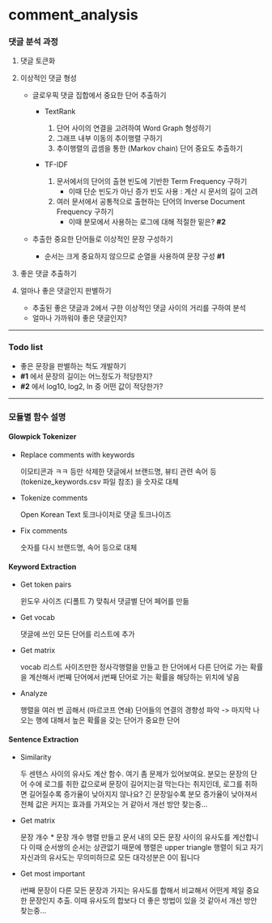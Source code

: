 # comment_analysis

### 댓글 분석 과정

1. 댓글 토큰화

2. 이상적인 댓글 형성

    * 글로우픽 댓글 집합에서 중요한 단어 추출하기
        * TextRank
            1. 단어 사이의 연결을 고려하여 Word Graph 형성하기
            2. 그래프 내부 이동의 추이행렬 구하기
            3. 추이행렬의 곱셈을 통한 (Markov chain) 단어 중요도 추출하기

        * TF-IDF
            1. 문서에서의 단어의 출현 빈도에 기반한 Term Frequency 구하기
                * 이때 단순 빈도가 아닌 증가 빈도 사용 : 계산 시 문서의 길이 고려
            2. 여러 문서에서 공통적으로 출현하는 단어의 Inverse Document Frequency 구하기
                * 이때 분모에서 사용하는 로그에 대해 적절한 밑은? **#2**

    * 추출한 중요한 단어들로 이상적인 문장 구성하기
        * 순서는 크게 중요하지 않으므로 순열을 사용하여 문장 구성 **#1**
        
3. 좋은 댓글 추출하기

4. 얼마나 좋은 댓글인지 판별하기

    * 추출된 좋은 댓글과 2에서 구한 이상적인 댓글 사이의 거리를 구하여 분석
    * 얼마나 가까워야 좋은 댓글인지?
<hr/>

### Todo list
* 좋은 문장을 판별하는 척도 개발하기
* **#1** 에서 문장의 길이는 어느정도가 적당한지?
* **#2** 에서 log10, log2, ln 중 어떤 값이 적당한가?
<hr/>

### 모듈별 함수 설명

#### Glowpick Tokenizer
* Replace comments with keywords

    이모티콘과 ㅋㅋ 등만 삭제한 댓글에서 브랜드명, 뷰티 관련 속어 등 (tokenize_keywords.csv 파일 참조) 을 숫자로 대체

* Tokenize comments

    Open Korean Text 토크나이저로 댓글 토크나이즈

* Fix comments

    숫자를 다시 브랜드명, 속어 등으로 대체

#### Keyword Extraction
* Get token pairs
    
    윈도우 사이즈 (디폴트 7) 맞춰서 댓글별 단어 페어를 만듦

* Get vocab
    
    댓글에 쓰인 모든 단어를 리스트에 추가
    
* Get matrix
    
    vocab 리스트 사이즈만한 정사각행렬을 만들고 한 단어에서 다른 단어로 가는 확률을 계산해서 i번째 단어에서 j번째 단어로 가는 확률을 해당하는 위치에 넣음

* Analyze
    
    행렬을 여러 번 곱해서 (마르코프 연쇄) 단어들의 연결의 경향성 파악 -> 마지막 나오는 행에 대해서 높은 확률을 갖는 단어가 중요한 단어

#### Sentence Extraction
* Similarity

    두 센텐스 사이의 유사도 계산 함수. 여기 좀 문제가 있어보여요. 분모는 문장의 단어 수에 로그를 취한 값으로써 문장이 길어지는걸 막는다는 취지인데, 로그를 취하면 길어질수록 증가율이 낮아지지 않나요? 긴 문장일수록 분모 증가율이 낮아져서 전체 값은 커지는 효과를 가져오는 거 같아서 개선 방안 찾는중…

* Get matrix

    문장 개수 * 문장 개수 행렬 만들고 문서 내의 모든 문장 사이의 유사도를 계산합니다 이때 순서쌍의 순서는 상관없기 때문에 행렬은 upper triangle 행렬이 되고 자기 자신과의 유사도는 무의미하므로 모든 대각성분은 0이 됩니다

* Get most important

    i번째 문장이 다른 모든 문장과 가지는 유사도를 합해서 비교해서 어떤게 제일 중요한 문장인지 추출. 이때 유사도의 합보다 더 좋은 방법이 있을 것 같아서 개선 방안 찾는중…
